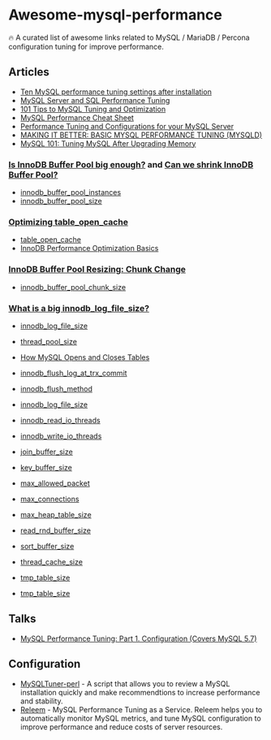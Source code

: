 # Awesome-mysql-performance
🔥 A curated list of awesome links related to MySQL / MariaDB / Percona configuration tuning for improve performance.

## Articles

- [Ten MySQL performance tuning settings after installation](https://www.percona.com/blog/2014/01/28/10-mysql-performance-tuning-settings-after-installation/)
- [MySQL Server and SQL Performance Tuning](https://www.oracle.com/technetwork/community/developer-day/mysql-performance-tuning-403029.pdf)
- [101 Tips to MySQL Tuning and Optimization](https://www.monitis.com/blog/101-tips-to-mysql-tuning-and-optimization/)
- [MySQL Performance Cheat Sheet](https://severalnines.com/database-blog/mysql-performance-cheat-sheet)
- [Performance Tuning and Configurations for your MySQL Server](https://www.universalclass.com/articles/computers/performance-tuning-and-configurations-for-your-mysql-server.htm)
- [MAKING IT BETTER: BASIC MYSQL PERFORMANCE TUNING (MYSQLD)](https://mediatemple.net/community/products/dv/204404044/making-it-better%3A-basic-mysql-performance-tuning-(mysqld))
- [MySQL 101: Tuning MySQL After Upgrading Memory](https://www.percona.com/blog/2020/09/30/mysql-101-tuning-mysql-after-upgrading-memory/)
### [Is InnoDB Buffer Pool big enough?](https://vettabase.com/blog/is-innodb-buffer-pool-big-enough/) and [Can we shrink InnoDB Buffer Pool?](https://vettabase.com/blog/can-we-shrink-innodb-buffer-pool/)
- [innodb_buffer_pool_instances](https://releem.com/docs/mysql-performance-tuning/innodb_buffer_pool_instances)
- [innodb_buffer_pool_size](https://releem.com/docs/mysql-performance-tuning/innodb_buffer_pool_size)
### [Optimizing table_open_cache](https://mariadb.com/kb/en/optimizing-table_open_cache/#:~:text=This%20improves%20performance%2C%20although%20it,any%20one%20table%20cache%20instance.&text=If%20the%20number%20of%20opened,at%20increasing%20the%20table_open_cache%20value.)
- [table_open_cache](https://releem.com/docs/mysql-performance-tuning/table_open_cache)
- [InnoDB Performance Optimization Basics](https://www.percona.com/blog/2013/09/20/innodb-performance-optimization-basics-updated/)
### [InnoDB Buffer Pool Resizing: Chunk Change](https://www.percona.com/blog/2018/06/19/chunk-change-innodb-buffer-pool-resizing/)
- [innodb_buffer_pool_chunk_size](https://releem.com/docs/mysql-performance-tuning/innodb_buffer_pool_chunk_size)
### [What is a big innodb_log_file_size?](https://www.percona.com/blog/2016/05/31/what-is-a-big-innodb_log_file_size/)
- [innodb_log_file_size](https://releem.com/docs/mysql-performance-tuning/innodb_log_file_size)
- [thread_pool_size](https://releem.com/docs/mysql-performance-tuning/thread_pool_size)
- [How MySQL Opens and Closes Tables](https://dev.mysql.com/doc/refman/5.7/en/table-cache.html)

- [innodb_flush_log_at_trx_commit](https://releem.com/docs/mysql-performance-tuning/innodb_flush_log_at_trx_commit)
- [innodb_flush_method](https://releem.com/docs/mysql-performance-tuning/innodb_flush_method)
- [innodb_log_file_size](https://releem.com/docs/mysql-performance-tuning/innodb_log_file_size)
- [innodb_read_io_threads](https://releem.com/docs/mysql-performance-tuning/innodb_read_io_threads)
- [innodb_write_io_threads](https://releem.com/docs/mysql-performance-tuning/innodb_write_io_threads)
- [join_buffer_size](https://releem.com/docs/mysql-performance-tuning/join_buffer_size)
- [key_buffer_size](https://releem.com/docs/mysql-performance-tuning/key_buffer_size)
- [max_allowed_packet](https://releem.com/docs/mysql-performance-tuning/max_allowed_packet)
- [max_connections](https://releem.com/docs/mysql-performance-tuning/max_connections)
- [max_heap_table_size](https://releem.com/docs/mysql-performance-tuning/max_heap_table_size)
- [read_rnd_buffer_size](https://releem.com/docs/mysql-performance-tuning/read_rnd_buffer_size)
- [sort_buffer_size](https://releem.com/docs/mysql-performance-tuning/sort_buffer_size)
- [thread_cache_size](https://releem.com/docs/mysql-performance-tuning/thread_cache_size)
- [tmp_table_size](https://releem.com/docs/mysql-performance-tuning/tmp_table_size)
- [tmp_table_size](https://releem.com/docs/mysql-performance-tuning/tmp_table_size)

## Talks

- [MySQL Performance Tuning: Part 1. Configuration (Covers MySQL 5.7)](https://www.youtube.com/watch?v=0CqMv0ucqFA)

## Configuration

- [MySQLTuner-perl](https://github.com/major/MySQLTuner-perl) - A script that allows you to review a MySQL installation quickly and make recommendtions to increase performance and stability.
- [Releem](https://releem.com) - MySQL Performance Tuning as a Service. Releem helps you to automatically monitor MySQL metrics, and tune MySQL configuration to improve performance and reduce costs of server resources.

